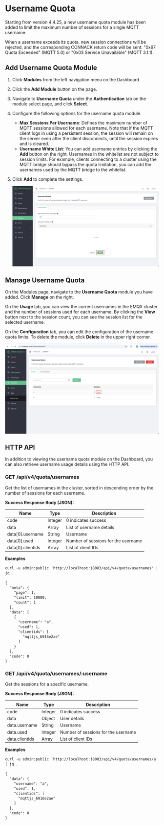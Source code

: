 # Username Quota

Starting from version 4.4.25, a new username quota module has been added to limit the maximum number of sessions for a single MQTT username.

When a username exceeds its quota, new session connections will be rejected, and the corresponding CONNACK return code will be sent: "0x97 Quota Exceeded" (MQTT 5.0) or "0x03 Service Unavailable" (MQTT 3.1.1).

## Add Username Quota Module

1. Click **Modules** from the left navigation menu on the Dashboard.

2. Click the **Add Module** button on the page.

3. Navigate to **Username Quota** under the **Authentication** tab on the module select page, and click **Select**.

4. Configure the following options for the username quota module.

   - **Max Sessions Per Username**: Defines the maximum number of MQTT sessions allowed for each username. Note that if the MQTT client logs in using a persistent session, the session will remain on the server even after the client disconnects, until the session expires and is cleared.
   - **Username White List**: You can add username entries by clicking the **Add** button on the right. Usernames in the whitelist are not subject to session limits. For example, clients connecting to a cluster using the MQTT bridge should bypass the quota limitation, you can add the usernames used by the MQTT bridge to the whitelist.

5. Click **Add** to complete the settings.

   ![user-quota-create](./assets/user-quota-create-en.png)

## Manage Username Quota

On the Modules page, navigate to the **Username Quota** module you have added. Click **Manage** on the right.

On the **Usage** tab, you can view the current usernames in the EMQX cluster and the number of sessions used for each username. By clicking the **View** button next to the session count, you can see the session list for the selected username.

On the **Configuration** tab, you can edit the configuration of the username quota limits. To delete the module, click **Delete** in the upper right corner.

![user-quota-usage](./assets/user-quota-usage-en.png)

## HTTP API

In addition to viewing the username quota module on the Dashboard, you can also retrieve username usage details using the HTTP API.

### GET /api/v4/quota/usernames

Get the list of usernames in the cluster, sorted in descending order by the number of sessions for each username.

**Success Response Body (JSON):**

| Name | Type    | Description |
| ---- | ------- | ----------- |
| code | Integer | 0 indicates success   |
| data | Array   | List of username details   |
| data[0].username | String   | Username |
| data[0].used | Integer   | Number of sessions for the username |
| data[0].clientids | Array | List of client IDs |

**Examples**

```shell
curl -u admin:public 'http://localhost:18083/api/v4/quota/usernames' | jq .

{
  "meta": {
    "page": 1,
    "limit": 10000,
    "count": 1
  },
  "data": [
    {
      "username": "a",
      "used": 1,
      "clientids": [
        "mqttjs_6916e2ae"
      ]
    }
  ],
  "code": 0
}
```

### GET /api/v4/quota/usernames/:username

Get the sessions for a specific username.

**Success Response Body (JSON):**

| Name | Type    | Description |
| ---- | ------- | ----------- |
| code | Integer | 0 indicates success   |
| data | Object  | User details   |
| data.username | String   | Username |
| data.used | Integer   | Number of sessions for the username |
| data.clientids | Array | List of client IDs |

**Examples**

```shell
curl -u admin:public 'http://localhost:18083/api/v4/quota/usernames/a' | jq .

{
  "data": {
    "username": "a",
    "used": 1,
    "clientids": [
      "mqttjs_6916e2ae"
    ]
  },
  "code": 0
}
```
